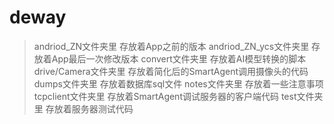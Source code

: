 # deway
>andriod_ZN文件夹里        存放着App之前的版本
>andriod_ZN_ycs文件夹里    存放着App最后一次修改版本
>convert文件夹里           存放着AI模型转换的脚本
>drive/Camera文件夹里      存放着简化后的SmartAgent调用摄像头的代码
>dumps文件夹里             存放着数据库sql文件
>notes文件夹里             存放着一些注意事项
>tcpclient文件夹里         存放着SmartAgent调试服务器的客户端代码
>test文件夹里              存放着服务器测试代码
